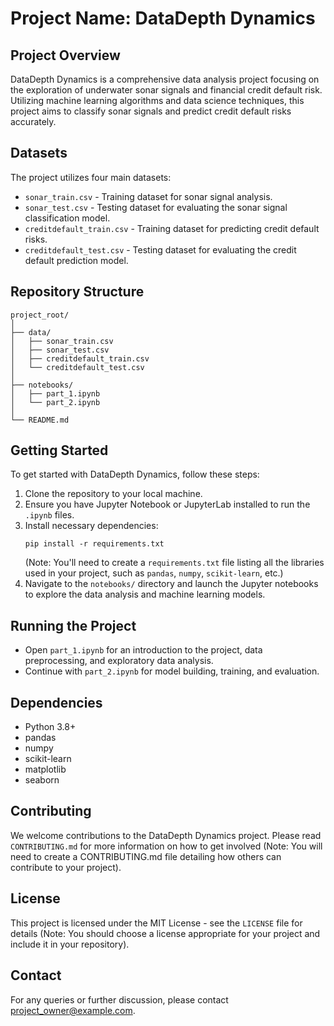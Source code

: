 
# Project Name: DataDepth Dynamics

## Project Overview
DataDepth Dynamics is a comprehensive data analysis project focusing on the exploration of underwater sonar signals and financial credit default risk. Utilizing machine learning algorithms and data science techniques, this project aims to classify sonar signals and predict credit default risks accurately.

## Datasets
The project utilizes four main datasets:

- `sonar_train.csv` - Training dataset for sonar signal analysis.
- `sonar_test.csv` - Testing dataset for evaluating the sonar signal classification model.
- `creditdefault_train.csv` - Training dataset for predicting credit default risks.
- `creditdefault_test.csv` - Testing dataset for evaluating the credit default prediction model.

## Repository Structure
```
project_root/
│
├── data/
│   ├── sonar_train.csv
│   ├── sonar_test.csv
│   ├── creditdefault_train.csv
│   └── creditdefault_test.csv
│
├── notebooks/
│   ├── part_1.ipynb
│   └── part_2.ipynb
│
└── README.md
```

## Getting Started
To get started with DataDepth Dynamics, follow these steps:

1. Clone the repository to your local machine.
2. Ensure you have Jupyter Notebook or JupyterLab installed to run the `.ipynb` files.
3. Install necessary dependencies:
   ```
   pip install -r requirements.txt
   ```
   (Note: You'll need to create a `requirements.txt` file listing all the libraries used in your project, such as `pandas`, `numpy`, `scikit-learn`, etc.)
4. Navigate to the `notebooks/` directory and launch the Jupyter notebooks to explore the data analysis and machine learning models.

## Running the Project
- Open `part_1.ipynb` for an introduction to the project, data preprocessing, and exploratory data analysis.
- Continue with `part_2.ipynb` for model building, training, and evaluation.

## Dependencies
- Python 3.8+
- pandas
- numpy
- scikit-learn
- matplotlib
- seaborn

## Contributing
We welcome contributions to the DataDepth Dynamics project. Please read `CONTRIBUTING.md` for more information on how to get involved (Note: You will need to create a CONTRIBUTING.md file detailing how others can contribute to your project).

## License
This project is licensed under the MIT License - see the `LICENSE` file for details (Note: You should choose a license appropriate for your project and include it in your repository).

## Contact
For any queries or further discussion, please contact project_owner@example.com.
